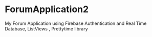 # ForumApplication2
My Forum Application using Firebase Authentication and Real Time Database, ListViews , Prettytime library
